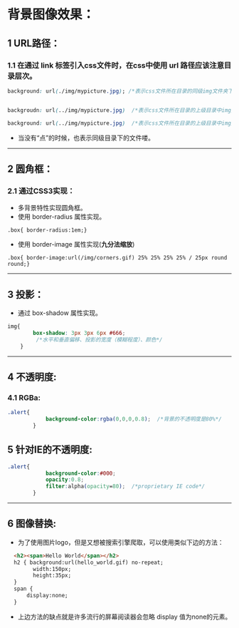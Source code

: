 # 背景图像效果：

## 1 URL路径：

### 1.1 在通过 link 标签引入css文件时，在css中使用  url 路径应该注意目录层次。

```css
background: url(./img/mypicture.jpg); /*表示css文件所在目录的同级img文件夹下的文件*/


backgroudn: url(../img/mypicture.jpg)  /*表示css文件所在目录的上级目录中img文件夹下的文件*/

background: url(../img/mypicture.jpg)  /*表示css文件所在目录的上级目录中img文件夹下的文件*/

```

- 当没有“点”的时候，也表示同级目录下的文件喽。

---

## 2 圆角框：

### 2.1 通过CSS3实现：

- 多背景特性实现圆角框。
- 使用 border-radius 属性实现。

`.box{ border-radius:1em;}`

- 使用 border-image 属性实现(**九分法缩放**)

`.box{ border-image:url(/img/corners.gif) 25% 25% 25% 25% / 25px round round;}`

---

## 3 投影：

- 通过 box-shadow 属性实现。

```css
img{
        box-shadow: 3px 3px 6px #666;      
         /*水平和垂直偏移、投影的宽度（模糊程度）、颜色*/
    }
```

---

## 4 不透明度:

### 4.1 RGBa:

```css
.alert{
            background-color:rgba(0,0,0,0.8);  /*背景的不透明度是80%*/
        }
```

## 5 针对IE的不透明度:

```css
.alert{
            background-color:#000;
            opacity:0.8;
            filter:alpha(opacity=80);  /*proprietary IE code*/
        }
```

---

## 6 图像替换:

- 为了使用图片logo，但是又想被搜索引擎爬取，可以使用类似下边的方法：

```html
  <h2><span>Hello World</span></h2>
  h2 { background:url(hello_world.gif) no-repeat;
        width:150px;
        height:35px;
  }
  span {
      display:none;
  }
```

- 上边方法的缺点就是许多流行的屏幕阅读器会忽略 display 值为none的元素。
